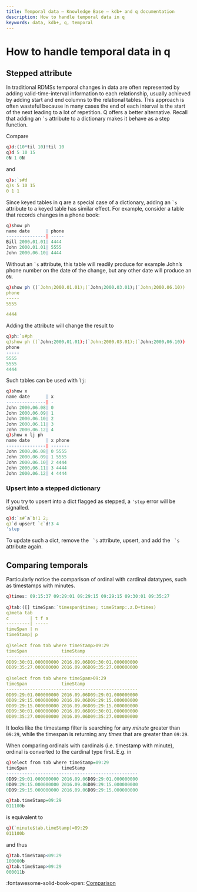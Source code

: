 ```yaml
---
title: Temporal data – Knowledge Base – kdb+ and q documentation
description: How to handle temporal data in q
keywords: data, kdb+, q, temporal
---
```

# How to handle temporal data in q






## Stepped attribute

In traditional RDMSs temporal changes in data are often represented by adding valid-time-interval information to each relationship, usually achieved by adding start and end columns to the relational tables. This approach is often wasteful because in many cases the end of each interval is the start of the next leading to a lot of repetition. Q offers a better alternative. Recall that adding an `` `s `` attribute to a dictionary makes it behave as a step function.

Compare

```q
q)d:(10*til 10)!til 10
q)d 5 10 15
0N 1 0N
```

and

```q
q)s:`s#d
q)s 5 10 15
0 1 1
```

Since keyed tables in q are a special case of a dictionary, adding an `` `s `` attribute to a keyed table has similar effect. For example, consider a table that records changes in a phone book:

```q
q)show ph
name date      | phone
---------------| -----
Bill 2000.01.01| 4444
John 2000.01.01| 5555
John 2000.06.10| 4444
```

Without an `` `s `` attribute, this table will readily produce for example John’s phone number on the date of the change, but any other date will produce an `0N`.

```q
q)show ph ((`John;2000.01.01);(`John;2000.03.01);(`John;2000.06.10))
phone
-----
5555

4444
```

Adding the attribute will change the result to

```q
q)ph:`s#ph
q)show ph ((`John;2000.01.01);(`John;2000.03.01);(`John;2000.06.10))
phone
-----
5555
5555
4444
```

Such tables can be used with `lj`:

```q
q)show x
name date      | x
---------------| -
John 2000.06.08| 0
John 2000.06.09| 1
John 2000.06.10| 2
John 2000.06.11| 3
John 2000.06.12| 4
q)show x lj ph
name date      | x phone
---------------| -------
John 2000.06.08| 0 5555
John 2000.06.09| 1 5555
John 2000.06.10| 2 4444
John 2000.06.11| 3 4444
John 2000.06.12| 4 4444
```


### Upsert into a stepped dictionary

If you try to upsert into a dict flagged as stepped, a `'step` error will be signalled.

```q
q)d:`s#`a`b!1 2;
q)`d upsert `c`d!3 4
'step
```

To update such a dict, remove the `` `s`` attribute, upsert, and add the `` `s`` attribute again.


## Comparing temporals

Particularly notice the comparison of ordinal with cardinal datatypes, such as timestamps with minutes.

```q
q)times: 09:15:37 09:29:01 09:29:15 09:29:15 09:30:01 09:35:27
 
q)tab:([] timeSpan:`timespan$times; timeStamp:.z.D+times)
q)meta tab
c        | t f a
---------| -----
timeSpan | n
timeStamp| p
 
q)select from tab where timeStamp>09:29
timeSpan             timeStamp
--------------------------------------------------
0D09:30:01.000000000 2016.09.06D09:30:01.000000000
0D09:35:27.000000000 2016.09.06D09:35:27.000000000
 
q)select from tab where timeSpan>09:29
timeSpan             timeStamp
--------------------------------------------------
0D09:29:01.000000000 2016.09.06D09:29:01.000000000
0D09:29:15.000000000 2016.09.06D09:29:15.000000000
0D09:29:15.000000000 2016.09.06D09:29:15.000000000
0D09:30:01.000000000 2016.09.06D09:30:01.000000000
0D09:35:27.000000000 2016.09.06D09:35:27.000000000
```

It looks like the timestamp filter is searching for any _minute_ greater than `09:29`, while the timespan is returning any _times_ that are greater than `09:29`.

When comparing ordinals with cardinals (i.e. timestamp with minute), ordinal is converted to the cardinal type first. E.g. in

```q
q)select from tab where timeStamp=09:29
timeSpan             timeStamp                    
--------------------------------------------------
0D09:29:01.000000000 2016.09.06D09:29:01.000000000
0D09:29:15.000000000 2016.09.06D09:29:15.000000000
0D09:29:15.000000000 2016.09.06D09:29:15.000000000

q)tab.timeStamp=09:29
011100b
```

is equivalent to 

```q
q)(`minute$tab.timeStamp)=09:29
011100b
```
and thus 
```q
q)tab.timeStamp<09:29
100000b
q)tab.timeStamp>09:29
000011b
```

:fontawesome-solid-book-open:
[Comparison](../basics/comparison.md)
